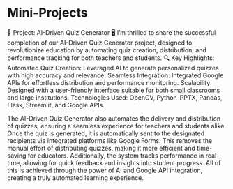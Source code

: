 # Mini-Projects
🚀 Project: AI-Driven Quiz Generator 🖥️
I’m thrilled to share the successful completion of our AI-Driven Quiz Generator project, designed to revolutionize education by automating quiz creation, distribution, and performance tracking for both teachers and students.
🔍 Key Highlights:
Automated Quiz Creation: Leveraged AI to generate personalized quizzes with high accuracy and relevance.
Seamless Integration: Integrated Google APIs for effortless distribution and performance monitoring.
Scalability: Designed with a user-friendly interface suitable for both small classrooms and large institutions.
Technologies Used: OpenCV, Python-PPTX, Pandas, Flask, Streamlit, and Google APIs.

The AI-Driven Quiz Generator also automates the delivery and distribution of quizzes, ensuring a seamless experience for teachers and students alike.
 Once the quiz is generated, it is automatically sent to the designated recipients via integrated platforms like Google Forms. 
 This removes the manual effort of distributing quizzes, making it more efficient and time-saving for educators. Additionally, the system
 tracks performance in real-time, allowing for quick feedback and insights into student progress. All of this is achieved through the power of AI and Google API integration, creating a truly automated learning experience.

